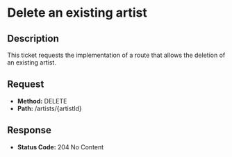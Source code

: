 # Delete an existing artist

## Description
This ticket requests the implementation of a route that allows the deletion of an existing artist.

## Request
- **Method:** DELETE
- **Path:** /artists/{artistId}

## Response
- **Status Code:** 204 No Content